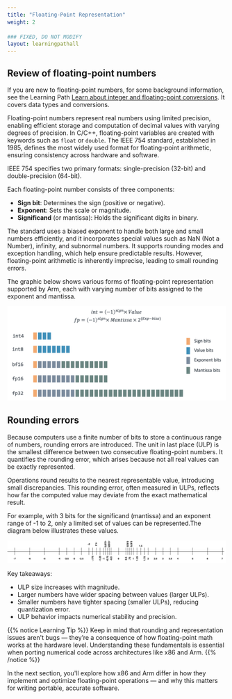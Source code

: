 ```yaml
---
title: "Floating-Point Representation"
weight: 2

### FIXED, DO NOT MODIFY
layout: learningpathall
---
```


## Review of floating-point numbers

If you are new to floating-point numbers, for some background information, see the Learning Path [Learn about integer and floating-point conversions](/learning-paths/cross-platform/integer-vs-floats/introduction-integer-float-types/). It covers data types and conversions.

Floating-point numbers represent real numbers using limited precision, enabling efficient storage and computation of decimal values with varying degrees of precision. In C/C++, floating-point variables are created with keywords such as  `float` or `double`. The IEEE 754 standard, established in 1985, defines the most widely used format for floating-point arithmetic, ensuring consistency across hardware and software.

IEEE 754 specifies two primary formats: single-precision (32-bit) and double-precision (64-bit). 

Each floating-point number consists of three components: 

- **Sign bit**: Determines the sign (positive or negative).
- **Exponent**: Sets the scale or magnitude.
- **Significand** (or mantissa): Holds the significant digits in binary.

The standard uses a biased exponent to handle both large and small numbers efficiently, and it incorporates special values such as NaN (Not a Number), infinity, and subnormal numbers. It supports rounding modes and exception handling, which help ensure predictable results. However, floating-point arithmetic is inherently imprecise, leading to small rounding errors.

The graphic below shows various forms of floating-point representation supported by Arm, each with varying number of bits assigned to the exponent and mantissa.

![floating-point](./floating-point-numbers.png)

## Rounding errors 

Because computers use a finite number of bits to store a continuous range of numbers, rounding errors are introduced. The unit in last place (ULP) is the smallest difference between two consecutive floating-point numbers. It quantifies the rounding error, which arises because not all real values can be exactly represented. 

Operations round results to the nearest representable value, introducing small discrepancies. This rounding error, often measured in ULPs, reflects how far the computed value may deviate from the exact mathematical result. 

For example, with 3 bits for the significand (mantissa) and an exponent range of -1 to 2, only a limited set of values can be represented.The diagram below illustrates these values. 

![ulp](./ulp.png)

Key takeaways:

- ULP size increases with magnitude.
- Larger numbers have wider spacing between values (larger ULPs).
- Smaller numbers have tighter spacing (smaller ULPs), reducing quantization error.
- ULP behavior impacts numerical stability and precision.

{{% notice Learning Tip %}}
Keep in mind that rounding and representation issues aren't bugs — they’re a consequence of how floating-point math works at the hardware level. Understanding these fundamentals is essential when porting numerical code across architectures like x86 and Arm.
{{% /notice %}}


In the next section, you'll explore how x86 and Arm differ in how they implement and optimize floating-point operations — and why this matters for writing portable, accurate software.
